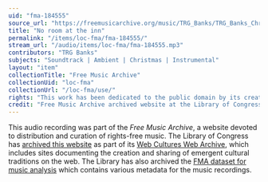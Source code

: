 ```yaml
---
uid: "fma-184555"
source_url: "https://freemusicarchive.org/music/TRG_Banks/TRG_Banks_Christmas_Album/No_room_at_the_inn"
title: "No room at the inn"
permalink: "/items/loc-fma/fma-184555/"
stream_url: "/audio/items/loc-fma/fma-184555.mp3"
contributors: "TRG Banks"
subjects: "Soundtrack | Ambient | Christmas | Instrumental"
layout: "item"
collectionTitle: "Free Music Archive"
collectionUid: "loc-fma"
collectionUrl: "/loc-fma/use/"
rights: "This work has been dedicated to the public domain by its creator, thus is free to use and reuse without restriction. You can copy, modify, distribute and perform the work, even for commercial purposes, all without asking permission. Attribution is recommended but not required."
credit: "Free Music Archive archived website at the Library of Congress, Web Archives Division."
---
```


This audio recording was part of the _Free Music Archive_, a website devoted to distribution and curation of rights-free music. The Library of Congress has [archived this website](https://www.loc.gov/item/lcwaN0026492/) as part of its [Web Cultures Web Archive](https://www.loc.gov/collections/web-cultures-web-archive/about-this-collection/), which includes sites documenting the creation and sharing of emergent cultural traditions on the web. The Library has also archived the [FMA dataset for music analysis](https://catalog.loc.gov/vwebv/search?searchCode=LCCN&searchArg=2018655052&searchType=1&permalink=y) which contains various metadata for the music recordings.